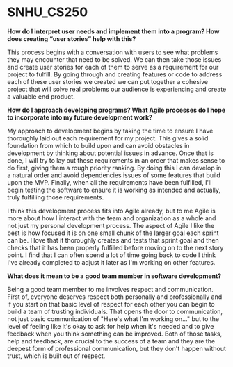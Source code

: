 # SNHU_CS250

**How do I interpret user needs and implement them into a program? How does creating “user stories” help with this?**

This process begins with a conversation with users to see what problems they may encounter that need to be solved. We can then take those issues and create user stories for each of them to serve as a requirement for our project to fulfill. By going through and creating features or code to address each of these user stories we created we can put together a cohesive project that will solve real problems our audience is experiencing and create a valuable end product. 

**How do I approach developing programs? What Agile processes do I hope to incorporate into my future development work?**

My approach to development begins by taking the time to ensure I have thoroughly laid out each requirement for my project. This gives a solid foundation from which to build upon and can avoid obstacles in development by thinking about potential issues in advance. Once that is done, I will try to lay out these requirements in an order that makes sense to do first, giving them a rough priority ranking. By doing this I can develop in a natural order and avoid dependencies issues of some features that build upon the MVP. Finally, when all the requirements have been fulfilled, I'll begin testing the software to ensure it is working as intended and actually, truly fulfilling those requirements. 

I think this development process fits into Agile already, but to me Agile is more about how I interact with the team and organization as a whole and not just my personal development process. The aspect of Agile I like the best is how focused it is on one small chunk of the larger goal each sprint can be. I love that it thoroughly creates and tests that sprint goal and then checks that it has been properly fulfilled before moving on to the next story point. I find that I can often spend a lot of time going back to code I think I've already completed to adjust it later as I'm working on other features.

**What does it mean to be a good team member in software development?**

Being a good team member to me involves respect and communication. First of, everyone deserves respect both personally and professionally and if you start on that basic level of respect for each other you can begin to build a team of trusting individuals. That opens the door to communication, not just basic communication of "Here's what I'm working on..." but to the level of feeling like it's okay to ask for help when it's needed and to give feedback when you think something can be improved. Both of those tasks, help and feedback, are crucial to the success of a team and they are the deepest form of professional communication, but they don't happen without trust, which is built out of respect.
